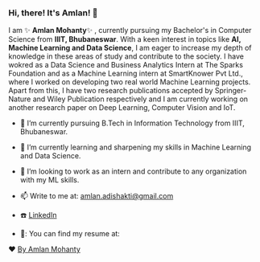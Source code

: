 ### Hi, there! It's Amlan! 👋

I am ✨ **Amlan Mohanty**✨ , currently pursuing my Bachelor's in Computer Science from **IIIT, Bhubaneswar**. With a keen interest in topics like **AI, Machine Learning and Data Science**, I am eager to increase my depth of knowledge in these areas of study and contribute to the society. I have wokred as a Data Science and Business Analytics Intern at The Sparks Foundation and as a Machine Learning intern at SmartKnower Pvt Ltd., where I worked on developing two real world Machine Learning projects. Apart from this, I have two research publications accepted by Springer-Nature and Wiley Publication respectively and I am currently working on another research paper on Deep Learning, Computer Vision and IoT.
  

- 💼 I’m currently pursuing B.Tech in Information Technology from IIIT, Bhubaneswar.
- 🌱 I’m currently learning and sharpening my skills in Machine Learning and Data Science.
- 🔭 I’m looking to work as an intern and contribute to any organization with my ML skills.
- 📫 Write to me at: amlan.adishakti@gmail.com                                                                                                    
- ☎️ [LinkedIn](https://www.linkedin.com/in/amlan-mohanty-2869491a4/)

- 📝: You can find my resume at:


❤ [By Amlan Mohanty](https://github.com/amlanmohanty1/)
